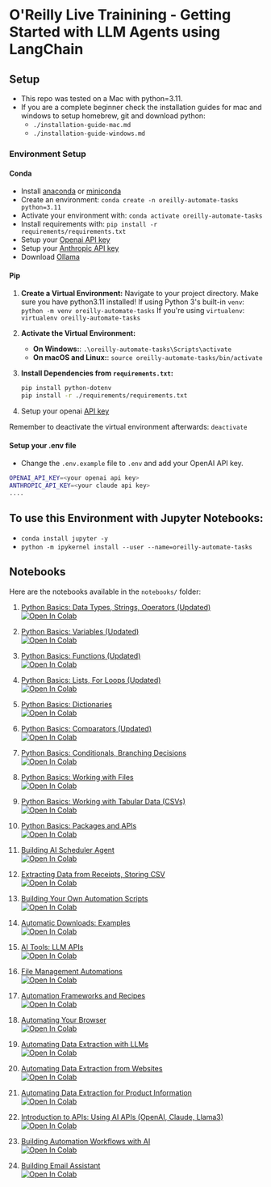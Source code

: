 # O'Reilly Live Trainining - Getting Started with LLM Agents using LangChain

## Setup

- This repo was tested on a Mac with python=3.11.
- If you are a complete beginner check the installation guides for mac and windows to setup homebrew, git and download python:
  - `./installation-guide-mac.md`
  - `./installation-guide-windows.md`

### Environment Setup

#### Conda

- Install [anaconda](https://www.anaconda.com/download) or [miniconda](https://docs.anaconda.com/miniconda/)
- Create an environment: `conda create -n oreilly-automate-tasks python=3.11`
- Activate your environment with: `conda activate oreilly-automate-tasks`
- Install requirements with: `pip install -r requirements/requirements.txt`
- Setup your [Openai API key](https://platform.openai.com/)
- Setup your [Anthropic API key](https://console.anthropic.com/login?returnTo=%2F%3F)
- Download [Ollama](https://ollama.ai/)

#### Pip


1. **Create a Virtual Environment:**
    Navigate to your project directory. Make sure you have python3.11 installed! 
    If using Python 3's built-in `venv`: `python -m venv oreilly-automate-tasks`
    If you're using `virtualenv`: `virtualenv oreilly-automate-tasks`

2. **Activate the Virtual Environment:**
    - **On Windows:**: `.\oreilly-automate-tasks\Scripts\activate`
    - **On macOS and Linux:**: `source oreilly-automate-tasks/bin/activate`

3. **Install Dependencies from `requirements.txt`:**
    ```bash
    pip install python-dotenv
    pip install -r ./requirements/requirements.txt
    ```

4. Setup your openai [API key](https://platform.openai.com/)

Remember to deactivate the virtual environment afterwards: `deactivate`

#### Setup your .env file

- Change the `.env.example` file to `.env` and add your OpenAI API key.

```bash
OPENAI_API_KEY=<your openai api key>
ANTHROPIC_API_KEY=<your claude api key>
....
```

## To use this Environment with Jupyter Notebooks:

- ```conda install jupyter -y```
- ```python -m ipykernel install --user --name=oreilly-automate-tasks```

## Notebooks

Here are the notebooks available in the `notebooks/` folder:

1. [Python Basics: Data Types, Strings, Operators (Updated)](notebooks/1.0-python-basics-data-types-strings-operators-updated.ipynb)  
[![Open In Colab](https://colab.research.google.com/assets/colab-badge.svg)](https://colab.research.google.com/github/EnkrateiaLucca/oreilly_live_training_agents/blob/main/notebooks/1.0-python-basics-data-types-strings-operators-updated.ipynb)

2. [Python Basics: Variables (Updated)](notebooks/1.1-python-basics-variables-updated.ipynb)  
[![Open In Colab](https://colab.research.google.com/assets/colab-badge.svg)](https://colab.research.google.com/github/EnkrateiaLucca/oreilly_live_training_agents/blob/main/notebooks/1.1-python-basics-variables-updated.ipynb)

3. [Python Basics: Functions (Updated)](notebooks/1.2-python-basics-functions-updated.ipynb)  
[![Open In Colab](https://colab.research.google.com/assets/colab-badge.svg)](https://colab.research.google.com/github/EnkrateiaLucca/oreilly_live_training_agents/blob/main/notebooks/1.2-python-basics-functions-updated.ipynb)

4. [Python Basics: Lists, For Loops (Updated)](notebooks/1.3-python-basics-lists-for-loops-updated.ipynb)  
[![Open In Colab](https://colab.research.google.com/assets/colab-badge.svg)](https://colab.research.google.com/github/EnkrateiaLucca/oreilly_live_training_agents/blob/main/notebooks/1.3-python-basics-lists-for-loops-updated.ipynb)

5. [Python Basics: Dictionaries](notebooks/1.4-python-basics-dictionaries.ipynb)  
[![Open In Colab](https://colab.research.google.com/assets/colab-badge.svg)](https://colab.research.google.com/github/EnkrateiaLucca/oreilly_live_training_agents/blob/main/notebooks/1.4-python-basics-dictionaries.ipynb)

6. [Python Basics: Comparators (Updated)](notebooks/1.5-python-basics-comparators-updated.ipynb)  
[![Open In Colab](https://colab.research.google.com/assets/colab-badge.svg)](https://colab.research.google.com/github/EnkrateiaLucca/oreilly_live_training_agents/blob/main/notebooks/1.5-python-basics-comparators-updated.ipynb)

7. [Python Basics: Conditionals, Branching Decisions](notebooks/1.6-python-basics-conditionals-branching-decisions.ipynb)  
[![Open In Colab](https://colab.research.google.com/assets/colab-badge.svg)](https://colab.research.google.com/github/EnkrateiaLucca/oreilly_live_training_agents/blob/main/notebooks/1.6-python-basics-conditionals-branching-decisions.ipynb)

8. [Python Basics: Working with Files](notebooks/1.7-python-basics-working-with-files.ipynb)  
[![Open In Colab](https://colab.research.google.com/assets/colab-badge.svg)](https://colab.research.google.com/github/EnkrateiaLucca/oreilly_live_training_agents/blob/main/notebooks/1.7-python-basics-working-with-files.ipynb)

9.  [Python Basics: Working with Tabular Data (CSVs)](notebooks/1.8-python-basics-working-with-tabular-data-csvs.ipynb)  
[![Open In Colab](https://colab.research.google.com/assets/colab-badge.svg)](https://colab.research.google.com/github/EnkrateiaLucca/oreilly_live_training_agents/blob/main/notebooks/1.8-python-basics-working-with-tabular-data-csvs.ipynb)

10.  [Python Basics: Packages and APIs](notebooks/1.9-python-basics-packages-and-apis.ipynb)  
[![Open In Colab](https://colab.research.google.com/assets/colab-badge.svg)](https://colab.research.google.com/github/EnkrateiaLucca/oreilly_live_training_agents/blob/main/notebooks/1.9-python-basics-packages-and-apis.ipynb)

11.  [Building AI Scheduler Agent](notebooks/10.0-building-ai-scheduler-agent.ipynb)  
[![Open In Colab](https://colab.research.google.com/assets/colab-badge.svg)](https://colab.research.google.com/github/EnkrateiaLucca/oreilly_live_training_agents/blob/main/notebooks/10.0-building-ai-scheduler-agent.ipynb)

12.  [Extracting Data from Receipts, Storing CSV](notebooks/11.0-extracting-data-from-receipts-storing-csv.ipynb)  
[![Open In Colab](https://colab.research.google.com/assets/colab-badge.svg)](https://colab.research.google.com/github/EnkrateiaLucca/oreilly_live_training_agents/blob/main/notebooks/11.0-extracting-data-from-receipts-storing-csv.ipynb)

13.  [Building Your Own Automation Scripts](notebooks/12.0-building-your-own-automation-scripts.ipynb)  
[![Open In Colab](https://colab.research.google.com/assets/colab-badge.svg)](https://colab.research.google.com/github/EnkrateiaLucca/oreilly_live_training_agents/blob/main/notebooks/12.0-building-your-own-automation-scripts.ipynb)

14.  [Automatic Downloads: Examples](notebooks/13.0-automatic-downloads-examples.ipynb)  
[![Open In Colab](https://colab.research.google.com/assets/colab-badge.svg)](https://colab.research.google.com/github/EnkrateiaLucca/oreilly_live_training_agents/blob/main/notebooks/13.0-automatic-downloads-examples.ipynb)

15.  [AI Tools: LLM APIs](notebooks/2.0-ai-tools-llm-apis.ipynb)  
[![Open In Colab](https://colab.research.google.com/assets/colab-badge.svg)](https://colab.research.google.com/github/EnkrateiaLucca/oreilly_live_training_agents/blob/main/notebooks/2.0-ai-tools-llm-apis.ipynb)

16.  [File Management Automations](notebooks/3.0-file-management-automations.ipynb)  
[![Open In Colab](https://colab.research.google.com/assets/colab-badge.svg)](https://colab.research.google.com/github/EnkrateiaLucca/oreilly_live_training_agents/blob/main/notebooks/3.0-file-management-automations.ipynb)

17.  [Automation Frameworks and Recipes](notebooks/4.0-automation-frameworks-and-recipes.ipynb)  
[![Open In Colab](https://colab.research.google.com/assets/colab-badge.svg)](https://colab.research.google.com/github/EnkrateiaLucca/oreilly_live_training_agents/blob/main/notebooks/4.0-automation-frameworks-and-recipes.ipynb)

18.  [Automating Your Browser](notebooks/5.0-automating-your-browser.ipynb)  
[![Open In Colab](https://colab.research.google.com/assets/colab-badge.svg)](https://colab.research.google.com/github/EnkrateiaLucca/oreilly_live_training_agents/blob/main/notebooks/5.0-automating-your-browser.ipynb)

19.  [Automating Data Extraction with LLMs](notebooks/6.0-automating-data-extraction-with-llms.ipynb)  
[![Open In Colab](https://colab.research.google.com/assets/colab-badge.svg)](https://colab.research.google.com/github/EnkrateiaLucca/oreilly_live_training_agents/blob/main/notebooks/6.0-automating-data-extraction-with-llms.ipynb)

20.  [Automating Data Extraction from Websites](notebooks/6.1-automating-data-extraction-from-websites.ipynb)  
[![Open In Colab](https://colab.research.google.com/assets/colab-badge.svg)](https://colab.research.google.com/github/EnkrateiaLucca/oreilly_live_training_agents/blob/main/notebooks/6.1-automating-data-extraction-from-websites.ipynb)

21.  [Automating Data Extraction for Product Information](notebooks/6.2-automating-data-extraction-for-product-information.ipynb)  
[![Open In Colab](https://colab.research.google.com/assets/colab-badge.svg)](https://colab.research.google.com/github/EnkrateiaLucca/oreilly_live_training_agents/blob/main/notebooks/6.2-automating-data-extraction-for-product-information.ipynb)

22.  [Introduction to APIs: Using AI APIs (OpenAI, Claude, Llama3)](notebooks/7.0-introduction-to-apis-using-AI-apis-openai-claude-llama3.ipynb)  
[![Open In Colab](https://colab.research.google.com/assets/colab-badge.svg)](https://colab.research.google.com/github/EnkrateiaLucca/oreilly_live_training_agents/blob/main/notebooks/7.0-introduction-to-apis-using-AI-apis-openai-claude-llama3.ipynb)

23.  [Building Automation Workflows with AI](notebooks/8.0-building-automation-workflows-with-ai.ipynb)  
[![Open In Colab](https://colab.research.google.com/assets/colab-badge.svg)](https://colab.research.google.com/github/EnkrateiaLucca/oreilly_live_training_agents/blob/main/notebooks/8.0-building-automation-workflows-with-ai.ipynb)

24.  [Building Email Assistant](notebooks/9.0-building-email-assistant.ipynb)  
[![Open In Colab](https://colab.research.google.com/assets/colab-badge.svg)](https://colab.research.google.com/github/EnkrateiaLucca/oreilly_live_training_agents/blob/main/notebooks/9.0-building-email-assistant.ipynb)